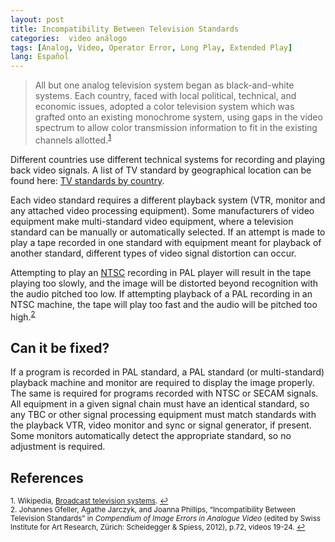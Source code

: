 ```yaml
---
layout: post
title: Incompatibility Between Television Standards
categories:  video análogo
tags: [Analog, Video, Operator Error, Long Play, Extended Play]
lang: Español
---
```



<blockquote>All but one analog television system began as black-and-white systems. Each country, faced with local political, technical, and economic issues, adopted a color television system which was grafted onto an existing monochrome system, using gaps in the video spectrum to allow color transmission information to fit in the existing channels allotted.<sup><a href="#fn1" id="ref1">1</a></sup></blockquote>   

Different countries use different technical systems for recording and playing back video signals. A list of TV standard by geographical location can be found here:
[TV standards by country](http://web.archive.org/web/20150310145945/http://countrycode.org/tv-standards).

Each video standard requires a different playback system (VTR, monitor and any attached video processing equipment). Some manufacturers of video equipment make multi-standard video equipment, where a television standard can be manually or automatically selected. If an attempt is made to play a tape recorded in one standard with equipment meant for playback of another standard, different types of video signal distortion can occur.

Attempting to play an [NTSC](http://en.wikipedia.org/wiki/NTSC) recording in PAL player will result in the tape playing too slowly, and the image will be distorted beyond recognition with the audio pitched too low. If attempting playback of a PAL recording in an NTSC machine, the tape will play too fast and the audio will be pitched too high.<sup><a href="#fn2" id="ref2">2</a></sup>  

## Can it be fixed?

If a program is recorded in PAL standard, a PAL standard (or multi-standard) playback machine and monitor are required to display the image properly. The same is required for programs recorded with NTSC or SECAM signals. All equipment in a given signal chain must have an identical standard, so any TBC or other signal processing equipment must match standards with the playback VTR, video monitor and sync or signal generator, if present. Some monitors automatically detect the appropriate standard, so no adjustment is required.

## References

<sup id="fn1">1. Wikipedia, [Broadcast television systems](http://en.wikipedia.org/wiki/Broadcast_television_systems). <a href="#ref1" title="Jump back to footnote 1 in the text.">↩</a></sup>      
<sup id="fn2">2. Johannes Gfeller, Agathe Jarczyk, and Joanna Phillips, “Incompatibility Between Television Standards” in _Compendium of Image Errors in Analogue Video_ (edited by Swiss Institute for Art Research, Zürich: Scheidegger & Spiess, 2012), p.72, videos 19-24. <a href="#ref2" title="Jump back to footnote 2 in the text.">↩</a></sup>  
